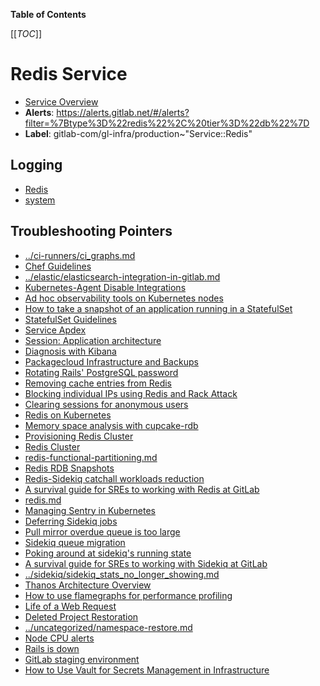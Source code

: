 <!-- MARKER: do not edit this section directly. Edit services/service-catalog.yml then run scripts/generate-docs -->

**Table of Contents**

[[_TOC_]]

# Redis Service

* [Service Overview](https://dashboards.gitlab.net/d/redis-main/redis-overview)
* **Alerts**: <https://alerts.gitlab.net/#/alerts?filter=%7Btype%3D%22redis%22%2C%20tier%3D%22db%22%7D>
* **Label**: gitlab-com/gl-infra/production~"Service::Redis"

## Logging

* [Redis](https://log.gprd.gitlab.net/goto/27a6bf4e347ef9da754f06eb0a54aedc)
* [system](https://log.gprd.gitlab.net/goto/e107ce00a9adede2e130d0c8ec1a2ac7)

## Troubleshooting Pointers

* [../ci-runners/ci_graphs.md](../ci-runners/ci_graphs.md)
* [Chef Guidelines](../config_management/chef-guidelines.md)
* [../elastic/elasticsearch-integration-in-gitlab.md](../elastic/elasticsearch-integration-in-gitlab.md)
* [Kubernetes-Agent Disable Integrations](../kas/kubernetes-agent-disable-integrations.md)
* [Ad hoc observability tools on Kubernetes nodes](../kube/k8s-adhoc-observability.md)
* [How to take a snapshot of an application running in a StatefulSet](../kube/k8s-sts-snapshot.md)
* [StatefulSet Guidelines](../kube/sts-guidelines.md)
* [Service Apdex](../monitoring/definition-service-apdex.md)
* [Session: Application architecture](../onboarding/architecture.md)
* [Diagnosis with Kibana](../onboarding/kibana-diagnosis.md)
* [Packagecloud Infrastructure and Backups](../packagecloud/infrastructure.md)
* [Rotating Rails' PostgreSQL password](../patroni/rotating-rails-postgresql-password.md)
* [Removing cache entries from Redis](../redis-cluster-cache/remove-cache-entries.md)
* [Blocking individual IPs using Redis and Rack Attack](ban-an-IP-with-redis.md)
* [Clearing sessions for anonymous users](clear_anonymous_sessions.md)
* [Redis on Kubernetes](kubernetes.md)
* [Memory space analysis with cupcake-rdb](memory-space-analysis-cupcake-rdb.md)
* [Provisioning Redis Cluster](provisioning-redis-cluster.md)
* [Redis Cluster](redis-cluster.md)
* [redis-functional-partitioning.md](redis-functional-partitioning.md)
* [Redis RDB Snapshots](redis-rdb-snapshots.md)
* [Redis-Sidekiq catchall workloads reduction](redis-sidekiq-catchall-workloads-reduction.md)
* [A survival guide for SREs to working with Redis at GitLab](redis-survival-guide-for-sres.md)
* [redis.md](redis.md)
* [Managing Sentry in Kubernetes](../sentry/sentry.md)
* [Deferring Sidekiq jobs](../sidekiq/deferring-jobs.md)
* [Pull mirror overdue queue is too large](../sidekiq/large-pull-mirror-queue.md)
* [Sidekiq queue migration](../sidekiq/queue-migration.md)
* [Poking around at sidekiq's running state](../sidekiq/sidekiq-inspection.md)
* [A survival guide for SREs to working with Sidekiq at GitLab](../sidekiq/sidekiq-survival-guide-for-sres.md)
* [../sidekiq/sidekiq_stats_no_longer_showing.md](../sidekiq/sidekiq_stats_no_longer_showing.md)
* [Thanos Architecture Overview](../thanos/architecture.md)
* [How to use flamegraphs for performance profiling](../tutorials/how_to_use_flamegraphs_for_perf_profiling.md)
* [Life of a Web Request](../tutorials/overview_life_of_a_web_request.md)
* [Deleted Project Restoration](../uncategorized/deleted-project-restore.md)
* [../uncategorized/namespace-restore.md](../uncategorized/namespace-restore.md)
* [Node CPU alerts](../uncategorized/node_cpu.md)
* [Rails is down](../uncategorized/rails-is-down.md)
* [GitLab staging environment](../uncategorized/staging-environment.md)
* [How to Use Vault for Secrets Management in Infrastructure](../vault/usage.md)
<!-- END_MARKER -->

<!-- ## Summary -->

<!-- ## Architecture -->

<!-- ## Performance -->

<!-- ## Scalability -->

<!-- ## Availability -->

<!-- ## Durability -->

<!-- ## Security/Compliance -->

<!-- ## Monitoring/Alerting -->

<!-- ## Links to further Documentation -->
